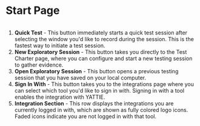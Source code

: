 # Start Page

<figure><img src="../../.gitbook/assets/start_page.png" alt=""><figcaption></figcaption></figure>

1. **Quick Test** - This button immediately starts a quick test session after selecting the window you'd like to record during the session. This is the fastest way to initiate a test session.
2. **New Exploratory Session** - This button takes you directly to the Test Charter page, where you can configure and start a new testing session to gather evidence.
3. **Open Exploratory Session** - This button opens a previous testing session that you have saved on your local computer.
4. **Sign In With** - This button takes you to the integrations page where you can select which tool you'd like to sign in with. Signing in with a tool enables the integration with YATTIE.
5. **Integration Section** - This row displays the integrations you are currently logged in with, which are shown as fully colored logo icons. Faded icons indicate you are not logged in with that tool.

